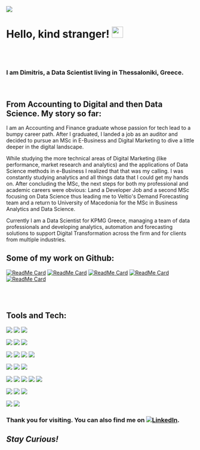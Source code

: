<img src=https://s27389.pcdn.co/wp-content/uploads/2018/11/data-era-1013x440.jpeg />

# Hello, kind stranger! <img src="https://raw.githubusercontent.com/MartinHeinz/MartinHeinz/master/wave.gif" width="30px">

<br />
<br />

### I am Dimitris, a Data Scientist living in Thessaloniki, Greece.

<br />

## From Accounting to Digital and then Data Science. My story so far:

I am an Accounting and Finance graduate whose passion for tech lead to a bumpy career path. After I graduated, I landed a job as an auditor and decided to pursue an MSc in E-Business and Digital Marketing to dive a little deeper in the digital landscape. 

While studying the more technical areas of Digital Marketing (like performance, market research and analytics) and the applications of Data Science methods in e-Business I realized that that was my calling. I was constantly studying analytics and all things data that I could get my hands on. After concluding the MSc, the next steps for both my professional and academic careers were obvious: Land a Developer Job and a second MSc focusing on Data Science thus leading me to Veltio's Demand Forecasting team and a return to University of Macedonia for the MSc in Business Analytics and Data Science.

Currently I am a Data Scientist for KPMG Greece, managing a team of data professionals and developing analytics, automation and forecasting solutions to support Digital Transformation across the firm and for clients from multiple industries.


## Some of my work on Github:

[![ReadMe Card](https://github-readme-stats.vercel.app/api/pin/?username=DimitriosTagkoulis&repo=Google-Analytics-and-Python&theme=dracula)](https://github.com/DimitriosTagkoulis/Google-Analytics-and-Python)
[![ReadMe Card](https://github-readme-stats.vercel.app/api/pin/?username=DimitriosTagkoulis&repo=Clustering-Stock-Movements&theme=dracula)](https://github.com/DimitriosTagkoulis/Clustering-Stock-Movements)
[![ReadMe Card](https://github-readme-stats.vercel.app/api/pin/?username=DimitriosTagkoulis&repo=TelcoCustomerChurn&theme=dracula)](https://github.com/DimitriosTagkoulis/TelcoCustomerChurn)
[![ReadMe Card](https://github-readme-stats.vercel.app/api/pin/?username=DimitriosTagkoulis&repo=XAI_Linked_Statistical_Data&theme=dracula)](https://github.com/DimitriosTagkoulis/XAI_Linked_Statistical_Data)
[![ReadMe Card](https://github-readme-stats.vercel.app/api/pin/?username=DimitriosTagkoulis&repo=AirBnB_Price_Prediction&theme=dracula)](https://github.com/DimitriosTagkoulis/AirBnB_Price_Prediction)


<br />
<br />

## Tools and Tech:

![](https://img.shields.io/badge/DEV-Jupyter-informational?style=flat&logo=Jupyter&logoColor=white&color=6272a4)
![](https://img.shields.io/badge/DEV-VSCode-informational?style=flat&logo=VsCode&logoColor=white&color=6272a4)
![](https://img.shields.io/badge/DEV-Git-informational?style=flat&logo=Git&logoColor=white&color=6272a4)

![](https://img.shields.io/badge/Code-Python-informational?style=flat&logo=Python&logoColor=white&color=6272a4)
![](https://img.shields.io/badge/Code-R-informational?style=flat&logo=R&logoColor=white&color=6272a4)
![](https://img.shields.io/badge/Code-Bash-informational?style=flat&logo=GNU-Bash&logoColor=white&color=6272a4)

![](https://img.shields.io/badge/DB-PostgreSQL-informational?style=flat&logo=PostgreSQL&logoColor=white&color=6272a4)
![](https://img.shields.io/badge/DB-MySql-informational?style=flat&logo=MySQL&logoColor=white&color=6272a4)
![](https://img.shields.io/badge/DB-MongoDB-informational?style=flat&logo=MongoDB&logoColor=white&color=6272a4)
![](https://img.shields.io/badge/DB-Neo4j-informational?style=flat&logo=Neo4j&logoColor=white&color=6272a4)

![](https://img.shields.io/badge/ML-ScikitLearn-informational?style=flat&logo=scikit-learn&logoColor=white&color=6272a4)
![](https://img.shields.io/badge/ML-Tensorflow-informational?style=flat&logo=Tensorflow&logoColor=white&color=6272a4)
![](https://img.shields.io/badge/ML-PyTorch-informational?style=flat&logo=PyTorch&logoColor=white&color=6272a4)

![](https://img.shields.io/badge/MLOPS-MLflow-informational?style=flat&logo=MLflow&logoColor=white&color=6272a4)
![](https://img.shields.io/badge/MLOPS-Airflow-informational?style=flat&logo=Apache-Airflow&logoColor=white&color=6272a4)
![](https://img.shields.io/badge/MLOPS-Ray-informational?style=flat&logo=Ray&logoColor=white&color=6272a4)
![](https://img.shields.io/badge/MLOPS-Spark-informational?style=flat&logo=Apache-Spark&logoColor=white&color=6272a4)
![](https://img.shields.io/badge/MLOPS-Weights&Biases-informational?style=flat&logo=WeightsandBiases&logoColor=white&color=6272a4)

![](https://img.shields.io/badge/Cloud-Azure-informational?style=flat&logo=Microsoft-Azure&logoColor=white&color=6272a4)
![](https://img.shields.io/badge/Cloud-Aws-informational?style=flat&logo=Amazon-AWS&logoColor=white&color=6272a4)
![](https://img.shields.io/badge/Cloud-GCP-informational?style=flat&logo=Google-Cloud&logoColor=white&color=6272a4)

![](https://img.shields.io/badge/Viz-Tableau-informational?style=flat&logo=Tableau&logoColor=white&color=6272a4)
![](https://img.shields.io/badge/Viz-PowerBI-informational?style=flat&logo=PowerBI&logoColor=white&color=6272a4)


<!-- Actual text -->
### Thank you for visiting. You can also find me on [![LinkedIn][2.2]][2].

<!-- Icons -->


[2.2]: https://img.shields.io/badge/Linkedin-informational?style=flat&logo=LinkedIn (LinkedIn icon)

<!-- Links to your social media accounts -->


[2]: https://www.linkedin.com/in/dimitrios-tagkoulis/


## <em>Stay Curious!</em>
